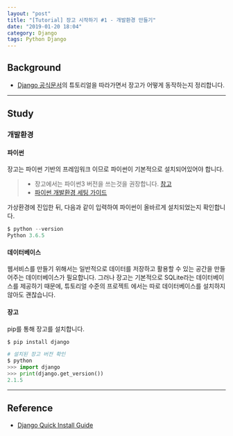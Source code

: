 ```yaml
---
layout: "post"
title: "[Tutorial] 장고 시작하기 #1 - 개발환경 만들기"
date: "2019-01-20 18:04"
category: Django
tags: Python Django
---
```



## Background
- [Django 공식문서](https://docs.djangoproject.com/en/2.1)의 튜토리얼을 따라가면서 장고가 어떻게 동작하는지 정리합니다.

---

## Study

### 개발환경

#### 파이썬

장고는 파이썬 기반의 프레임워크 이므로 파이썬이 기본적으로 설치되어있어야 합니다.
> - 장고에서는 파이썬3 버전을 쓰는것을 권장합니다. [참고](https://docs.djangoproject.com/en/2.1/faq/install/#faq-python-version-support)
> - [파이썬 개발환경 세팅 가이드](https://kirade.github.io/python/2017/12/09/python-%ED%8C%8C%EC%9D%B4%EC%8D%AC-%EA%B0%9C%EB%B0%9C%ED%99%98%EA%B2%BD-%EB%A7%8C%EB%93%A4%EA%B8%B0/)


가상환경에 진입한 뒤, 다음과 같이 입력하여 파이썬이 올바르게 설치되었는지 확인합니다.
```python
$ python --version
Python 3.6.5
```

#### 데이터베이스

웹서비스를 만들기 위해서는 일반적으로 데이터를 저장하고 활용할 수 있는 공간을 만들어주는 데이터베이스가 필요합니다. 그러나 장고는 기본적으로 SQLite라는 데이터베이스를 제공하기 때문에, 튜토리얼 수준의 프로젝트 에서는 따로 데이터베이스를 설치하지 않아도 괜찮습니다.

#### 장고

pip를 통해 장고를 설치합니다.
```python
$ pip install django

# 설치된 장고 버전 확인
$ python
>>> import django
>>> print(django.get_version())
2.1.5
```

---
## Reference
- [Django Quick Install Guide](https://docs.djangoproject.com/en/2.1/intro/install/)
